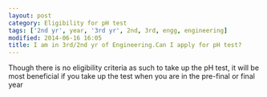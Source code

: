 ```yaml
---
layout: post
category: Eligibility for pH test
tags: ['2nd yr', year, '3rd yr', 2nd, 3rd, engg, engineering]
modified: 2014-06-16 16:05
title: I am in 3rd/2nd yr of Engineering.Can I apply for pH test?
---
```




Though there is no eligibility criteria as such to take up the pH test, it will be most beneficial if you take up the test when you are in the pre-final or final year

